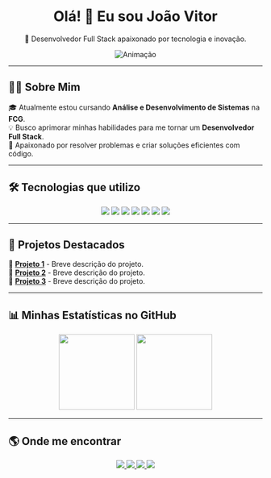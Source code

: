 <h1 align="center">Olá! 👋 Eu sou João Vitor</h1>

<p align="center">
  🚀 Desenvolvedor Full Stack apaixonado por tecnologia e inovação.
</p>

<p align="center">
  <img src="https://raw.githubusercontent.com/joaovitorrios/joaovitorrios/main/animation.svg" alt="Animação">
</p>

---

## 🧑‍💻 Sobre Mim
🎓 Atualmente estou cursando **Análise e Desenvolvimento de Sistemas** na **FCG**.  
💡 Busco aprimorar minhas habilidades para me tornar um **Desenvolvedor Full Stack**.  
📌 Apaixonado por resolver problemas e criar soluções eficientes com código.  

---

## 🛠️ Tecnologias que utilizo
<p align="center">
  <img src="https://img.shields.io/badge/-HTML5-E34F26?style=for-the-badge&logo=html5&logoColor=white">
  <img src="https://img.shields.io/badge/-CSS3-1572B6?style=for-the-badge&logo=css3&logoColor=white">
  <img src="https://img.shields.io/badge/-JavaScript-F7DF1E?style=for-the-badge&logo=javascript&logoColor=black">
  <img src="https://img.shields.io/badge/-React-61DAFB?style=for-the-badge&logo=react&logoColor=black">
  <img src="https://img.shields.io/badge/-Node.js-339933?style=for-the-badge&logo=node.js&logoColor=white">
  <img src="https://img.shields.io/badge/-Supabase-3ECF8E?style=for-the-badge&logo=supabase&logoColor=white">
  <img src="https://img.shields.io/badge/-Git-F05032?style=for-the-badge&logo=git&logoColor=white">
</p>

---

## 🚀 Projetos Destacados
📌 [**Projeto 1**](#) - Breve descrição do projeto.  
📌 [**Projeto 2**](#) - Breve descrição do projeto.  
📌 [**Projeto 3**](#) - Breve descrição do projeto.  

---

## 📊 Minhas Estatísticas no GitHub
<p align="center">
  <img height="150em" src="https://github-readme-stats.vercel.app/api?username=joaovitorrios&show_icons=true&theme=radical">
  <img height="150em" src="https://github-readme-stats.vercel.app/api/top-langs/?username=joaovitorrios&layout=compact&langs_count=7&theme=radical">
</p>

---

## 🌎 Onde me encontrar
<p align="center">
  <a href="https://www.linkedin.com/in/joaovitorrios/" target="_blank">
    <img src="https://img.shields.io/badge/-LinkedIn-0A66C2?style=for-the-badge&logo=linkedin&logoColor=white">
  </a>
  <a href="https://joaovitorriosdev.netlify.app" target="_blank">
    <img src="https://img.shields.io/badge/-Portfólio-000000?style=for-the-badge&logo=react&logoColor=white">
  </a>
  <a href="https://www.instagram.com/_joaovitorrioss/" target="_blank">
    <img src="https://img.shields.io/badge/-Instagram-E4405F?style=for-the-badge&logo=instagram&logoColor=white">
  </a>
  <a href="mailto:seuemail@gmail.com" target="_blank">
    <img src="https://img.shields.io/badge/-Email-D14836?style=for-the-badge&logo=gmail&logoColor=white">
  </a>
</p>
